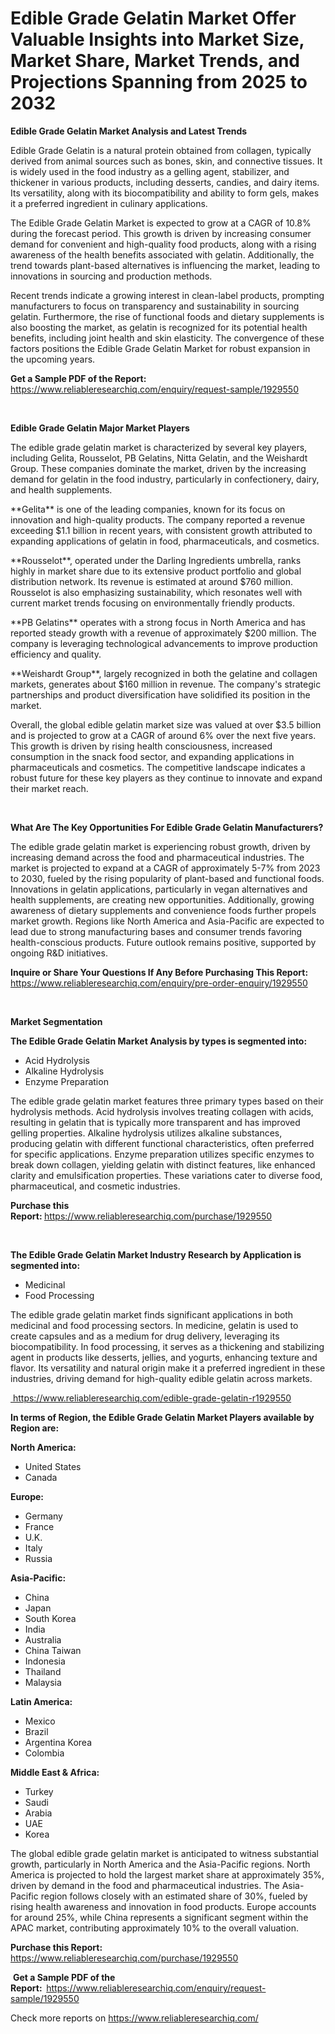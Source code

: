 <p><h1>Edible Grade Gelatin Market Offer Valuable Insights into Market Size, Market Share, Market Trends, and Projections Spanning from 2025 to 2032</h1></p><p><strong>Edible Grade Gelatin Market Analysis and Latest Trends</strong></p>
<p><p>Edible Grade Gelatin is a natural protein obtained from collagen, typically derived from animal sources such as bones, skin, and connective tissues. It is widely used in the food industry as a gelling agent, stabilizer, and thickener in various products, including desserts, candies, and dairy items. Its versatility, along with its biocompatibility and ability to form gels, makes it a preferred ingredient in culinary applications.</p><p>The Edible Grade Gelatin Market is expected to grow at a CAGR of 10.8% during the forecast period. This growth is driven by increasing consumer demand for convenient and high-quality food products, along with a rising awareness of the health benefits associated with gelatin. Additionally, the trend towards plant-based alternatives is influencing the market, leading to innovations in sourcing and production methods.</p><p>Recent trends indicate a growing interest in clean-label products, prompting manufacturers to focus on transparency and sustainability in sourcing gelatin. Furthermore, the rise of functional foods and dietary supplements is also boosting the market, as gelatin is recognized for its potential health benefits, including joint health and skin elasticity. The convergence of these factors positions the Edible Grade Gelatin Market for robust expansion in the upcoming years.</p></p>
<p><strong>Get a Sample PDF of the Report:&nbsp;</strong> <a href="https://www.reliableresearchiq.com/enquiry/request-sample/1929550?utm_campaign=103&utm_medium=2&utm_source=Github&utm_content=ia&utm_term=16012025&utm_id=edible-grade-gelatin">https://www.reliableresearchiq.com/enquiry/request-sample/1929550</a></p>
<p>&nbsp;</p>
<p><strong>Edible Grade Gelatin Major Market Players</strong></p>
<p><p>The edible grade gelatin market is characterized by several key players, including Gelita, Rousselot, PB Gelatins, Nitta Gelatin, and the Weishardt Group. These companies dominate the market, driven by the increasing demand for gelatin in the food industry, particularly in confectionery, dairy, and health supplements.</p><p>**Gelita** is one of the leading companies, known for its focus on innovation and high-quality products. The company reported a revenue exceeding $1.1 billion in recent years, with consistent growth attributed to expanding applications of gelatin in food, pharmaceuticals, and cosmetics.</p><p>**Rousselot**, operated under the Darling Ingredients umbrella, ranks highly in market share due to its extensive product portfolio and global distribution network. Its revenue is estimated at around $760 million. Rousselot is also emphasizing sustainability, which resonates well with current market trends focusing on environmentally friendly products.</p><p>**PB Gelatins** operates with a strong focus in North America and has reported steady growth with a revenue of approximately $200 million. The company is leveraging technological advancements to improve production efficiency and quality.</p><p>**Weishardt Group**, largely recognized in both the gelatine and collagen markets, generates about $160 million in revenue. The company's strategic partnerships and product diversification have solidified its position in the market.</p><p>Overall, the global edible gelatin market size was valued at over $3.5 billion and is projected to grow at a CAGR of around 6% over the next five years. This growth is driven by rising health consciousness, increased consumption in the snack food sector, and expanding applications in pharmaceuticals and cosmetics. The competitive landscape indicates a robust future for these key players as they continue to innovate and expand their market reach.</p></p>
<p>&nbsp;</p>
<p><strong>What Are The Key Opportunities For Edible Grade Gelatin Manufacturers?</strong></p>
<p><p>The edible grade gelatin market is experiencing robust growth, driven by increasing demand across the food and pharmaceutical industries. The market is projected to expand at a CAGR of approximately 5-7% from 2023 to 2030, fueled by the rising popularity of plant-based and functional foods. Innovations in gelatin applications, particularly in vegan alternatives and health supplements, are creating new opportunities. Additionally, growing awareness of dietary supplements and convenience foods further propels market growth. Regions like North America and Asia-Pacific are expected to lead due to strong manufacturing bases and consumer trends favoring health-conscious products. Future outlook remains positive, supported by ongoing R&D initiatives.</p></p>
<p><strong>Inquire or Share Your Questions If Any Before Purchasing This Report:</strong> <a href="https://www.reliableresearchiq.com/enquiry/pre-order-enquiry/1929550?utm_campaign=103&utm_medium=2&utm_source=Github&utm_content=ia&utm_term=16012025&utm_id=edible-grade-gelatin">https://www.reliableresearchiq.com/enquiry/pre-order-enquiry/1929550</a></p>
<p>&nbsp;</p>
<p><strong>Market Segmentation</strong></p>
<p><strong>The Edible Grade Gelatin Market Analysis by types is segmented into:</strong></p>
<p><ul><li>Acid Hydrolysis</li><li>Alkaline Hydrolysis</li><li>Enzyme Preparation</li></ul></p>
<p><p>The edible grade gelatin market features three primary types based on their hydrolysis methods. Acid hydrolysis involves treating collagen with acids, resulting in gelatin that is typically more transparent and has improved gelling properties. Alkaline hydrolysis utilizes alkaline substances, producing gelatin with different functional characteristics, often preferred for specific applications. Enzyme preparation utilizes specific enzymes to break down collagen, yielding gelatin with distinct features, like enhanced clarity and emulsification properties. These variations cater to diverse food, pharmaceutical, and cosmetic industries.</p></p>
<p><strong>Purchase this Report:&nbsp;</strong><a href="https://www.reliableresearchiq.com/purchase/1929550?utm_campaign=103&utm_medium=2&utm_source=Github&utm_content=ia&utm_term=16012025&utm_id=edible-grade-gelatin">https://www.reliableresearchiq.com/purchase/1929550</a></p>
<p>&nbsp;</p>
<p><strong>The Edible Grade Gelatin Market Industry Research by Application is segmented into:</strong></p>
<p><ul><li>Medicinal</li><li>Food Processing</li></ul></p>
<p><p>The edible grade gelatin market finds significant applications in both medicinal and food processing sectors. In medicine, gelatin is used to create capsules and as a medium for drug delivery, leveraging its biocompatibility. In food processing, it serves as a thickening and stabilizing agent in products like desserts, jellies, and yogurts, enhancing texture and flavor. Its versatility and natural origin make it a preferred ingredient in these industries, driving demand for high-quality edible gelatin across markets.</p></p>
<p><a href="https://www.reliableresearchiq.com/edible-grade-gelatin-r1929550?utm_campaign=103&utm_medium=2&utm_source=Github&utm_content=ia&utm_term=16012025&utm_id=edible-grade-gelatin">&nbsp;https://www.reliableresearchiq.com/edible-grade-gelatin-r1929550</a></p>
<p><strong>In terms of Region, the Edible Grade Gelatin Market Players available by Region are:</strong></p>
<p>
    <p> <strong> North America: </strong>
        <ul>
            <li>United States</li>
            <li>Canada</li>
        </ul>
        </p> 
    <p> <strong> Europe: </strong>
        <ul>
            <li>Germany</li>
            <li>France</li>
            <li>U.K.</li>
            <li>Italy</li>
            <li>Russia</li>
        </ul>
        </p> 
    <p> <strong> Asia-Pacific: </strong>
        <ul>
            <li>China</li>
            <li>Japan</li>
            <li>South Korea</li>
            <li>India</li>
            <li>Australia</li>
            <li>China Taiwan</li>
            <li>Indonesia</li>
            <li>Thailand</li>
            <li>Malaysia</li>
        </ul>
        </p> 
    <p> <strong> Latin America: </strong>
        <ul>
            <li>Mexico</li>
            <li>Brazil</li>
            <li>Argentina Korea</li>
            <li>Colombia</li>
        </ul>
        </p> 
    <p> <strong> Middle East & Africa: </strong>
        <ul>
            <li>Turkey</li>
            <li>Saudi</li>
            <li>Arabia</li>
            <li>UAE</li>
            <li>Korea</li>
        </ul>
    </p>
    </p>
<p><p>The global edible grade gelatin market is anticipated to witness substantial growth, particularly in North America and the Asia-Pacific regions. North America is projected to hold the largest market share at approximately 35%, driven by demand in the food and pharmaceutical industries. The Asia-Pacific region follows closely with an estimated share of 30%, fueled by rising health awareness and innovation in food products. Europe accounts for around 25%, while China represents a significant segment within the APAC market, contributing approximately 10% to the overall valuation.</p></p>
<p><strong>Purchase this Report: </strong><a href="https://www.reliableresearchiq.com/purchase/1929550?utm_campaign=103&utm_medium=2&utm_source=Github&utm_content=ia&utm_term=16012025&utm_id=edible-grade-gelatin">https://www.reliableresearchiq.com/purchase/1929550</a></p>
<p>&nbsp;<strong>Get a Sample PDF of the Report:&nbsp;&nbsp;</strong><a href="https://www.reliableresearchiq.com/enquiry/request-sample/1929550?utm_campaign=103&utm_medium=2&utm_source=Github&utm_content=ia&utm_term=16012025&utm_id=edible-grade-gelatin">https://www.reliableresearchiq.com/enquiry/request-sample/1929550</a></p>
<p><strong></strong></p>
<p>Check more reports on <a href="https://www.reliableresearchiq.com/?utm_campaign=103&utm_medium=2&utm_source=Github&utm_content=ia&utm_term=16012025&utm_id=edible-grade-gelatin">https://www.reliableresearchiq.com/</a></p>